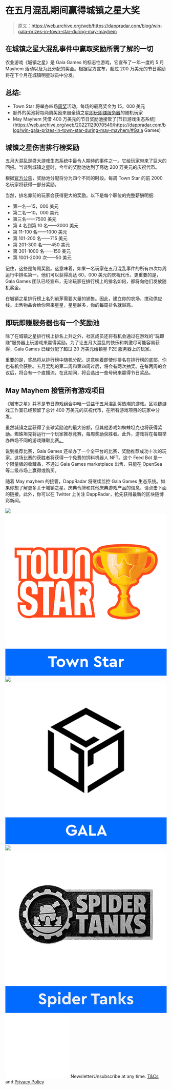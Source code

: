 # 在五月混乱期间赢得城镇之星大奖

> 原文：<https://web.archive.org/web/https://dappradar.com/blog/win-gala-prizes-in-town-star-during-may-mayhem>

## 在城镇之星大混乱事件中赢取奖励所需了解的一切

农业游戏《城镇之星》是 Gala Games 的标志性游戏，它宣布了一年一度的 5 月 Mayhem 活动以及为此分配的奖金。根据官方宣布，超过 200 万美元的节日奖励将在下个月在城镇明星球员中分发。

## 总结:

*   Town Star 将举办四场[周奖](https://web.archive.org/web/20221129070549/https://dappradar.com/blog/win-gala-prizes-in-town-star-during-may-mayhem/#Town-Star-Mayhem)活动，每场的最高奖金为 15，000 美元
*   额外的奖池将每两周奖励来自全镇之星[即玩即赚服务器](https://web.archive.org/web/20221129070549/https://dappradar.com/blog/win-gala-prizes-in-town-star-during-may-mayhem/#servers)的随机玩家
*   May Mayhem 凭借 400 万美元的节日奖励池接管了[节日游戏生态系统](https://web.archive.org/web/20221129070549/https://dappradar.com/blog/win-gala-prizes-in-town-star-during-may-mayhem/#Gala Games)

## 城镇之星伤害排行榜奖励

五月大混乱是盛大游戏生态系统中最令人期待的事件之一。它给玩家带来了巨大的回报。当谈到城镇之星时，今年的奖励池达到了高达 200 万美元的庆祝代币。

根据[官方公告](https://web.archive.org/web/20221129070549/https://blog.gala.games/mayhem-comes-to-town-157039c03281)，奖励池分配将分为四个不同的时段。每周 Town Star 的前 2000 名玩家将获得一部分奖励。

当然，排名靠前的玩家会获得更大的奖励。以下是每个职位的完整薪酬明细:

*   第一名—15，000 美元
*   第二名—10，000 美元
*   第三名——7500 美元
*   第 4 名到第 10 名——3000 美元
*   第 11-100 名——1000 美元
*   第 101-200 名——715 美元
*   第 201-300 名——450 美元
*   第 301-1000 名——150 美元
*   第 1001-2000 次——50 美元

记住，这些是每周奖励。这意味着，如果一名玩家在五月混乱事件的所有四次每周运行中排名第一，他们可以获得高达 60，000 美元的庆祝代币。更重要的是，Gala Games 团队已经宣布，无论玩家在排行榜上的排名如何，都将向他们发放随机奖金。

在城镇之星排行榜上名列前茅需要大量的销售。因此，建立你的农场，搅动供应线。出售物品会给你带来星星，星星越多，你的每周排名就越高。

## 即玩即赚服务器也有一个奖励池

除了在城镇之星排行榜上排名上升之外，社区成员还将有机会通过在游戏的“玩即赚”服务器上玩游戏来赢得奖励。为了让五月大混乱的快乐和刺激尽可能容易获得，Gala Games 已经分配了超过 20 万美元给镇星 P2E 服务器上的玩家。

重要的是，奖品将从排行榜中随机分配。这意味着即使你排名在排行榜的底部，你也有机会获胜。五月混乱的第二周和第四周过后，将会有两次抽奖。在每两周的会议后，将会有一个直播流，在此期间，将会选出一些号码来赢得节日奖品。

## May Mayhem 接管所有游戏项目

《城市之星》并不是节日游戏组合中唯一受益于五月混乱奖热潮的游戏。区块链游戏工作室已经预留了总计 400 万美元的庆祝代币，在所有游戏项目的玩家中分发。

虽然城镇之星获得了全球奖励池的最大份额，但其他游戏如蜘蛛坦克也将获得奖励。蜘蛛坦克将运行一个玩家推荐竞赛，每周奖励获胜者。此外，游戏将在每周举办四场不同的游戏赚取比赛[。](https://web.archive.org/web/20221129070549/https://dappradar.com/blog/gamers-can-win-1-5-million-in-prizes-playing-spider-tanks-this-may)

说到推荐比赛，Gala Games 还举办了一个全平台的比赛，奖励推荐成功十次的玩家。这场比赛的获胜者将获得一个免费的饲料机器人 NFT。这个 Feed Bot 是一个限量版的收藏品，不通过 Gala Games marketplace 出售，只能在 OpenSea 等二级市场上赢得或购买。

随着 May mayhem 的接管，DappRadar 将继续监控 Gala Games 生态系统。如果你想了解更多关于城镇之星，庆典令牌和其他庆典游戏产品的信息，请点击下面的链接。此外，你可以在 Twitter 上关注 DappRadar，抢先获得最新的区块链博彩新闻。

[](https://web.archive.org/web/20221129070549/https://dappradar.com/blog/town-star-updates-economy-again)[![](img/708b88958c4ef21e9d35343890d666ab.png)<picture>![](img/07c2c12081efff48ef9806dbe4c7b0c7.png)</picture>](https://web.archive.org/web/20221129070549/https://dappradar.com/blog/town-star-updates-economy-again)[](https://web.archive.org/web/20221129070549/https://dappradar.com/hub/token/eth/GALA?from=0x15d4c048f83bd7e37d49ea4c83a07267ec4203da)[![](img/708b88958c4ef21e9d35343890d666ab.png)<picture>![](img/03c36e2e3b4f0b3d0b13298dd8f0d7a9.png)</picture>](https://web.archive.org/web/20221129070549/https://dappradar.com/hub/token/eth/GALA?from=0x15d4c048f83bd7e37d49ea4c83a07267ec4203da)[](https://web.archive.org/web/20221129070549/https://dappradar.com/blog/gamers-can-win-1-5-million-in-prizes-playing-spider-tanks-this-may)[![](img/708b88958c4ef21e9d35343890d666ab.png)<picture>![](img/4c6985a59cf92be8780e46231c350b70.png)</picture>](https://web.archive.org/web/20221129070549/https://dappradar.com/blog/gamers-can-win-1-5-million-in-prizes-playing-spider-tanks-this-may)![](img/6d5a4a2d609c56e1a5771717e54ba759.png) NewsletterUnsubscribe at any time. [T&Cs](https://web.archive.org/web/20221129070549/https://dappradar.com/terms) and [Privacy Policy](https://web.archive.org/web/20221129070549/https://dappradar.com/privacy-policy)
